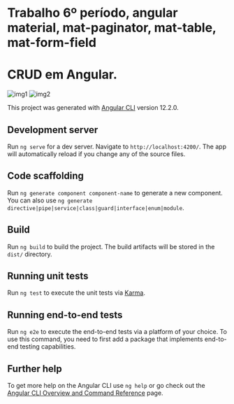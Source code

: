 # Trabalho 6º período, angular material, mat-paginator, mat-table, mat-form-field
# CRUD em Angular.

![img1](https://user-images.githubusercontent.com/79548287/157584056-010bc78b-7042-4a1c-ba69-c6b1e6f3bde5.png)
![img2](https://user-images.githubusercontent.com/79548287/157584061-f35c5e04-5647-4ef9-ad60-c7f390636c1e.png)


This project was generated with [Angular CLI](https://github.com/angular/angular-cli) version 12.2.0.

## Development server

Run `ng serve` for a dev server. Navigate to `http://localhost:4200/`. The app will automatically reload if you change any of the source files.

## Code scaffolding

Run `ng generate component component-name` to generate a new component. You can also use `ng generate directive|pipe|service|class|guard|interface|enum|module`.

## Build

Run `ng build` to build the project. The build artifacts will be stored in the `dist/` directory.

## Running unit tests

Run `ng test` to execute the unit tests via [Karma](https://karma-runner.github.io).

## Running end-to-end tests

Run `ng e2e` to execute the end-to-end tests via a platform of your choice. To use this command, you need to first add a package that implements end-to-end testing capabilities.

## Further help

To get more help on the Angular CLI use `ng help` or go check out the [Angular CLI Overview and Command Reference](https://angular.io/cli) page.

